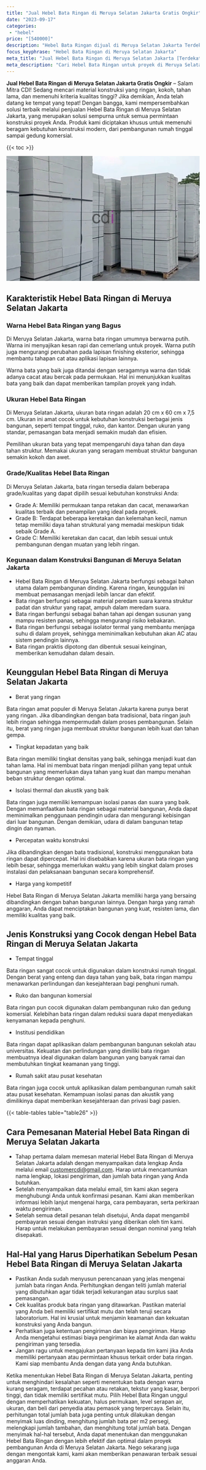 ```yaml
---
title: "Jual Hebel Bata Ringan di Meruya Selatan Jakarta Gratis Ongkir"
date: "2023-09-17"
categories:
 - "hebel"
price: "[540000]"
description: "Hebel Bata Ringan dijual di Meruya Selatan Jakarta Terdekat. Hebel Bata Ringan ini sering dipakai dalam proyek pembangunan sebagai material dinding yang kuat dan awet. Hubungi kami untuk informasi lebih lanjut."
focus_keyphrase: "Hebel Bata Ringan di Meruya Selatan Jakarta"
meta_title: "Jual Hebel Bata Ringan di Meruya Selatan Jakarta [Terdekat] - CDI"
meta_description: "Cari Hebel Bata Ringan untuk proyek di Meruya Selatan Jakarta? Kami memiliki Hebel Bata Ringan berkualitas untuk material dinding. Raih penawaran terbaik sekarang."
---
```


**Jual Hebel Bata Ringan di Meruya Selatan Jakarta Gratis Ongkir** – Salam Mitra CDI! Sedang mencari material konstruksi yang ringan, kokoh, tahan lama, dan memenuhi kriteria kualitas tinggi? Jika demikian, Anda telah datang ke tempat yang tepat! Dengan bangga, kami mempersembahkan solusi terbaik melalui penjualan Hebel Bata Ringan di Meruya Selatan Jakarta, yang merupakan solusi sempurna untuk semua permintaan konstruksi proyek Anda. Produk kami diciptakan khusus untuk memenuhi beragam kebutuhan konstruksi modern, dari pembangunan rumah tinggal sampai gedung komersial.

{{< toc >}}

![Jual Hebel Bata Ringan di Meruya Selatan Jakarta Gratis Ongkir](/images/hebel/hebel-bataringan-09.jpg)

## Karakteristik Hebel Bata Ringan di Meruya Selatan Jakarta

### Warna Hebel Bata Ringan yang Bagus

Di Meruya Selatan Jakarta, warna bata ringan umumnya berwarna putih. Warna ini menyajikan kesan rapi dan cemerlang untuk proyek. Warna putih juga mengurangi perubahan pada lapisan finishing eksterior, sehingga membantu tahapan cat atau aplikasi lapisan lainnya.

Warna bata yang baik juga ditandai dengan seragamnya warna dan tidak adanya cacat atau bercak pada permukaan. Hal ini menunjukkan kualitas bata yang baik dan dapat memberikan tampilan proyek yang indah.

### Ukuran Hebel Bata Ringan

Di Meruya Selatan Jakarta, ukuran bata ringan adalah 20 cm x 60 cm x 7,5 cm. Ukuran ini amat cocok untuk kebutuhan konstruksi berbagai jenis bangunan, seperti tempat tinggal, ruko, dan kantor. Dengan ukuran yang standar, pemasangan bata menjadi semakin mudah dan efisien.

Pemilihan ukuran bata yang tepat mempengaruhi daya tahan dan daya tahan struktur. Memakai ukuran yang seragam membuat struktur bangunan semakin kokoh dan awet.

### Grade/Kualitas Hebel Bata Ringan

Di Meruya Selatan Jakarta, bata ringan tersedia dalam beberapa grade/kualitas yang dapat dipilih sesuai kebutuhan konstruksi Anda:

*   Grade A: Memiliki permukaan tanpa retakan dan cacat, menawarkan kualitas terbaik dan penampilan yang ideal pada proyek.
*   Grade B: Terdapat beberapa keretakan dan kelemahan kecil, namun tetap memiliki daya tahan struktural yang memadai meskipun tidak sebaik Grade A.
*   Grade C: Memiliki keretakan dan cacat, dan lebih sesuai untuk pembangunan dengan muatan yang lebih ringan.

### Kegunaan dalam Konstruksi Bangunan di Meruya Selatan Jakarta

*   Hebel Bata Ringan di Meruya Selatan Jakarta berfungsi sebagai bahan utama dalam pembangunan dinding. Karena ringan, keunggulan ini membuat pemasangan menjadi lebih lancar dan efektif.
*   Bata ringan berfungsi sebagai material peredam suara karena struktur padat dan struktur yang rapat, ampuh dalam meredam suara.
*   Bata ringan berfungsi sebagai bahan tahan api dengan susunan yang mampu resisten panas, sehingga mengurangi risiko kebakaran.
*   Bata ringan berfungsi sebagai isolator termal yang membantu menjaga suhu di dalam proyek, sehingga meminimalkan kebutuhan akan AC atau sistem pendingin lainnya.
*   Bata ringan praktis dipotong dan dibentuk sesuai keinginan, memberikan kemudahan dalam desain.

## Keunggulan Hebel Bata Ringan di Meruya Selatan Jakarta

*   Berat yang ringan

Bata ringan amat populer di Meruya Selatan Jakarta karena punya berat yang ringan. Jika dibandingkan dengan bata tradisional, bata ringan jauh lebih ringan sehingga mempermudah dalam proses pembangunan. Selain itu, berat yang ringan juga membuat struktur bangunan lebih kuat dan tahan gempa.
*   Tingkat kepadatan yang baik

Bata ringan memiliki tingkat densitas yang baik, sehingga menjadi kuat dan tahan lama. Hal ini membuat bata ringan menjadi pilihan yang tepat untuk bangunan yang memerlukan daya tahan yang kuat dan mampu menahan beban struktur dengan optimal.
*   Isolasi thermal dan akustik yang baik

Bata ringan juga memiliki kemampuan isolasi panas dan suara yang baik. Dengan memanfaatkan bata ringan sebagai material bangunan, Anda dapat meminimalkan penggunaan pendingin udara dan mengurangi kebisingan dari luar bangunan. Dengan demikian, udara di dalam bangunan tetap dingin dan nyaman.
*   Percepatan waktu konstruksi

Jika dibandingkan dengan bata tradisional, konstruksi menggunakan bata ringan dapat dipercepat. Hal ini disebabkan karena ukuran bata ringan yang lebih besar, sehingga memerlukan waktu yang lebih singkat dalam proses instalasi dan pelaksanaan bangunan secara komprehensif.
*   Harga yang kompetitif

Hebel Bata Ringan di Meruya Selatan Jakarta memiliki harga yang bersaing dibandingkan dengan bahan bangunan lainnya. Dengan harga yang ramah anggaran, Anda dapat menciptakan bangunan yang kuat, resisten lama, dan memiliki kualitas yang baik.

## Jenis Konstruksi yang Cocok dengan Hebel Bata Ringan di Meruya Selatan Jakarta

*   Tempat tinggal

Bata ringan sangat cocok untuk digunakan dalam konstruksi rumah tinggal. Dengan berat yang enteng dan daya tahan yang baik, bata ringan mampu menawarkan perlindungan dan kesejahteraan bagi penghuni rumah.
*   Ruko dan bangunan komersial

Bata ringan pun cocok digunakan dalam pembangunan ruko dan gedung komersial. Kelebihan bata ringan dalam reduksi suara dapat menyediakan kenyamanan kepada penghuni.
*   Institusi pendidikan

Bata ringan dapat aplikasikan dalam pembangunan bangunan sekolah atau universitas. Kekuatan dan perlindungan yang dimiliki bata ringan membuatnya ideal digunakan dalam bangunan yang banyak ramai dan membutuhkan tingkat keamanan yang tinggi.
*   Rumah sakit atau pusat kesehatan

Bata ringan juga cocok untuk aplikasikan dalam pembangunan rumah sakit atau pusat kesehatan. Kemampuan isolasi panas dan akustik yang dimilikinya dapat memberikan kesejahteraan dan privasi bagi pasien.

{{< table-tables table="table26" >}}

## Cara Pemesanan Material Hebel Bata Ringan di Meruya Selatan Jakarta

*   Tahap pertama dalam memesan material Hebel Bata Ringan di Meruya Selatan Jakarta adalah dengan menyampaikan data lengkap Anda melalui email customercdi@gmail.com. Harap untuk mencantumkan nama lengkap, lokasi pengiriman, dan jumlah bata ringan yang Anda butuhkan.
*   Setelah menyampaikan data melalui email, tim kami akan segera menghubungi Anda untuk konfirmasi pesanan. Kami akan memberikan informasi lebih lanjut mengenai harga, cara pembayaran, serta perkiraan waktu pengiriman.
*   Setelah semua detail pesanan telah disetujui, Anda dapat mengambil pembayaran sesuai dengan instruksi yang diberikan oleh tim kami. Harap untuk melakukan pembayaran sesuai dengan nominal yang telah disepakati.

## Hal-Hal yang Harus Diperhatikan Sebelum Pesan Hebel Bata Ringan di Meruya Selatan Jakarta

*   Pastikan Anda sudah menyusun perencanaan yang jelas mengenai jumlah bata ringan Anda. Perhitungkan dengan teliti jumlah material yang dibutuhkan agar tidak terjadi kekurangan atau surplus saat pemasangan.
*   Cek kualitas produk bata ringan yang ditawarkan. Pastikan material yang Anda beli memiliki sertifikat mutu dan telah teruji secara laboratorium. Hal ini krusial untuk menjamin keamanan dan kekuatan konstruksi yang Anda bangun.
*   Perhatikan juga ketentuan pengiriman dan biaya pengiriman. Harap Anda mengetahui estimasi biaya pengiriman ke alamat Anda dan waktu pengiriman yang tersedia.
*   Jangan ragu untuk mengajukan pertanyaan kepada tim kami jika Anda memiliki pertanyaan atau permintaan khusus terkait order bata ringan. Kami siap membantu Anda dengan data yang Anda butuhkan.

Ketika menentukan Hebel Bata Ringan di Meruya Selatan Jakarta, penting untuk menghindari kesalahan seperti menentukan bata dengan warna kurang seragam, terdapat pecahan atau retakan, tekstur yang kasar, berpori tinggi, dan tidak memiliki sertifikat mutu. Pilih Hebel Bata Ringan unggul dengan memperhatikan kekuatan, halus permukaan, level serapan air, ukuran, dan beli dari penyedia atau pemasok yang terpercaya. Selain itu, perhitungan total jumlah bata juga penting untuk dilakukan dengan menyimak luas dinding, menghitung jumlah bata per m2 persegi, melengkapi jumlah tambahan, dan menghitung total jumlah bata. Dengan menyimak hal-hal tersebut, Anda dapat menentukan dan menggunakan Hebel Bata Ringan dengan lebih efektif dan optimal dalam proyek pembangunan Anda di Meruya Selatan Jakarta. Nego sekarang juga dengan mengontak kami, kami akan memberikan penawaran terbaik sesuai anggaran Anda.